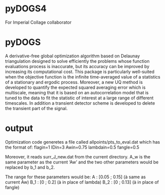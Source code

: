 # pyDOGS4
For Imperial Collage collaborator

# pyDOGS
A derivative-free global optimization algorithm based on Delaunay triangulation designed to solve efficiently the problems whose function evaluations process is inaccurate, but its accuracy can be improved by increasing its computational cost. This package is particularly well-suited when the objective function is the infinite time-averaged value of a statistics of a stationary and ergodic process. Moreover, a new UQ method is developed to quantify the expected squared averaging error which is multiscale, meaning that it is based on an autocorrelation model that is tuned to the data to fit the statistic of interest at a large range of different timescales. In addition a transient detector scheme is developed to delete the transient part of the signal.


# output
Optimization code generetes a file called allpoints/pts_to_eval.dat which has  the format of:
flagin=1
IDin=3
Awin=0.75
lambdain=0.5
fangle=0.5

Moreover, it reads surr_J_new.dat from the current directory.
A_w is the same parameter as the current ‘Aw’ and the two other parameters would be replaced by b_1 and b_2.
 
The range for these parameters would be:
A : [0.05 ; 0.15]  (à same as current Aw)
B_1 : [0 ; 0.2]      (à in place of lambda)
B_2 : [0 ; 0.13]   (à in place of fangle)
 
